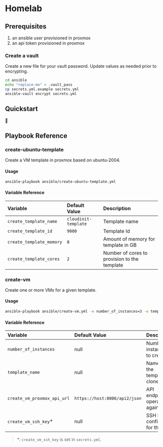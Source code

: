 # Homelab

## Prerequisites
1. an ansible user provisioned in proxmox
2. an api token provisioned in proxmox

### Create a vault

Create a new file for your vault password. 
Update values as needed prior to encrypting.

```sh
cd ansible
echo "replace-me" > .vault_pass
cp secrets.yml.example secrets.yml
ansible-vault encrypt secrets.yml
```

## Quickstart

🚧

## Playbook Reference

### create-ubuntu-template
Create a VM template in proxmox based on ubuntu-2004.

#### Usage
```sh
ansible-playbook ansible/create-ubuntu-template.yml
```

#### Variable Reference

| Variable | Default Value | Description |
|:----------|:-------------|:---------------|
| `create_template_name`     | `cloudinit-template` | Template name |
| `create_template_id`     | `9000` | Template Id |
| `create_template_memory`     | `8` | Amount of memory for template in GB |
| `create_template_cores`     | `2` | Number of cores to provision to the template |


### create-vm
Create one or more VMs for a given template.

#### Usage
```sh
ansible-playbook ansible/create-vm.yml -e number_of_instances=3 -e template_name=cloudinit-template
```

#### Variable Reference

| Variable | Default Value | Description |
|:----------|:-------------|:---------------|
| `number_of_instances`     | null | Number of instances to create |
| `template_name`     | null | Name of the template to clone |
| `create_vm_proxmox_api_url` | `https://host:8006/api2/json` | API endpoint to operate against |
| `create_vm_ssh_key`* | null | SSH Key to configure for the VM |
> *: `create_vm_ssh_key` is set in `secrets.yml`.
